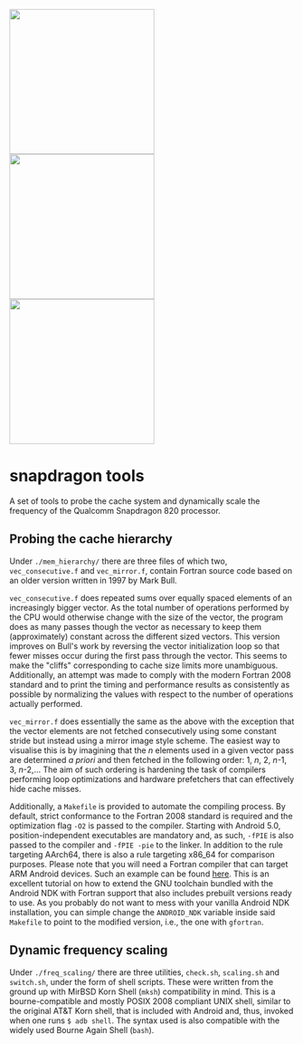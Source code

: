 <img src="https://image.freepik.com/free-icon/wrench-and-pick-hammer-outline_318-44758.jpg" height="256"> <img src="https://cdn3.iconfinder.com/data/icons/google-material-design-icons/48/ic_keyboard_arrow_right_48px-256.png" height="256"> <img src="http://www.qualcomm.cn/sites/regional/files/styles/optimize/public/component-item/flexible-block/chip_0.png?itok=PpoXam0G" height="256">

# snapdragon tools

A set of tools to probe the cache system and dynamically scale the frequency of the Qualcomm Snapdragon 820 processor.

## Probing the cache hierarchy

Under `./mem_hierarchy/` there are three files of which two, `vec_consecutive.f` and `vec_mirror.f`, contain Fortran source code based on an older version written in 1997 by Mark Bull.

`vec_consecutive.f` does repeated sums over equally spaced elements of an increasingly bigger vector. As the total number of operations performed by the CPU would otherwise change with the size of the vector, the program does as many passes though the vector as necessary to keep them (approximately) constant across the different sized vectors. This version improves on Bull's work by reversing the vector initialization loop so that fewer misses occur during the first pass through the vector. This seems to make the "cliffs" corresponding to cache size limits more unambiguous. Additionally, an attempt was made to comply with the modern Fortran 2008 standard and to print the timing and performance results as consistently as possible by normalizing the values with respect to the number of operations actually performed.

`vec_mirror.f` does essentially the same as the above with the exception that the vector elements are not fetched consecutively using some constant stride but instead using a mirror image style scheme. The easiest way to visualise this is by imagining that the *n* elements used in a given vector pass are determined *a priori* and then fetched in the following order: 1, *n*, 2, *n*-1, 3, *n*-2,... The aim of such ordering is hardening the task of compilers performing loop optimizations and hardware prefetchers that can effectively hide cache misses.

Additionally, a `Makefile` is provided to automate the compiling process. By default, strict conformance to the Fortran 2008 standard is required and the optimization flag `-O2` is passed to the compiler. Starting with Android 5.0, position-independent executables are mandatory and, as such, `-fPIE` is also passed to the compiler and `-fPIE -pie` to the linker. In addition to the rule targeting AArch64, there is also a rule targeting x86_64 for comparison purposes. Please note that you will need a Fortran compiler that can target ARM Android devices. Such an example can be found [here](https://github.com/buffer51/android-gfortran "android-gfortran"). This is an excellent tutorial on how to extend the GNU toolchain bundled with the Android NDK with Fortran support that also includes prebuilt versions ready to use. As you probably do not want to mess with your vanilla Android NDK installation, you can simple change the `ANDROID_NDK` variable inside said `Makefile` to point to the modified version, i.e., the one with `gfortran`.

## Dynamic frequency scaling

Under `./freq_scaling/` there are three utilities, `check.sh`, `scaling.sh` and `switch.sh`, under the form of shell scripts. These were written from the ground up with MirBSD Korn Shell (`mksh`) compatibility in mind. This is a bourne-compatible and mostly POSIX 2008 compliant UNIX shell, similar to the original AT&T Korn shell, that is included with Android and, thus, invoked when one runs `$ adb shell`. The syntax used is also compatible with the widely used Bourne Again Shell (`bash`). 